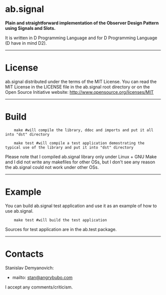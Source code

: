 ab.signal
=========

**Plain and straightforward implementation of the Observer Design Pattern using Signals and Slots.**

It is written in D Programming Language and for D Programming Language (D have in mind D2).

****

License
=======

ab.signal distributed under the terms of the MIT License. You can read the MIT License in the LICENSE file in the
ab.signal root directory or on the Open Source Initiative website: http://www.opensource.org/licenses/MIT

****

Build
=====

        make #will compile the library, ddoc and imports and put it all into "dst" directory

        make test #will compile a test application demostrating the typical use of the library and put it into "dst" directory

Please note that I compiled ab.signal library only under Linux + GNU Make and I did not write any makefiles for other OSs,
but I don't see any reason the ab.signal could not work under other OSs.

****

Example
=======

You can build ab.signal test application and use it as an example of how to use ab.signal.

        make test #will build the test application

Sources for test application are in the ab.test package.

****

Contacts
========

Stanislav Demyanovich:
* mailto: stan@angrybubo.com

I accept any comments/criticism.
